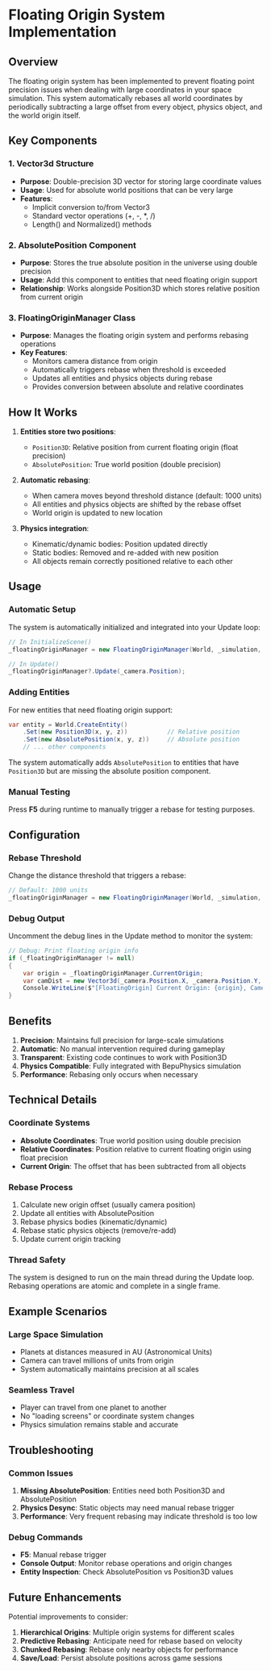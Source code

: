 # Floating Origin System Implementation

## Overview

The floating origin system has been implemented to prevent floating point precision issues when dealing with large coordinates in your space simulation. This system automatically rebases all world coordinates by periodically subtracting a large offset from every object, physics object, and the world origin itself.

## Key Components

### 1. Vector3d Structure

-   **Purpose**: Double-precision 3D vector for storing large coordinate values
-   **Usage**: Used for absolute world positions that can be very large
-   **Features**:
    -   Implicit conversion to/from Vector3
    -   Standard vector operations (+, -, \*, /)
    -   Length() and Normalized() methods

### 2. AbsolutePosition Component

-   **Purpose**: Stores the true absolute position in the universe using double precision
-   **Usage**: Add this component to entities that need floating origin support
-   **Relationship**: Works alongside Position3D which stores relative position from current origin

### 3. FloatingOriginManager Class

-   **Purpose**: Manages the floating origin system and performs rebasing operations
-   **Key Features**:
    -   Monitors camera distance from origin
    -   Automatically triggers rebase when threshold is exceeded
    -   Updates all entities and physics objects during rebase
    -   Provides conversion between absolute and relative coordinates

## How It Works

1. **Entities store two positions**:

    - `Position3D`: Relative position from current floating origin (float precision)
    - `AbsolutePosition`: True world position (double precision)

2. **Automatic rebasing**:

    - When camera moves beyond threshold distance (default: 1000 units)
    - All entities and physics objects are shifted by the rebase offset
    - World origin is updated to new location

3. **Physics integration**:
    - Kinematic/dynamic bodies: Position updated directly
    - Static bodies: Removed and re-added with new position
    - All objects remain correctly positioned relative to each other

## Usage

### Automatic Setup

The system is automatically initialized and integrated into your Update loop:

```csharp
// In InitializeScene()
_floatingOriginManager = new FloatingOriginManager(World, _simulation, 1000.0);

// In Update()
_floatingOriginManager?.Update(_camera.Position);
```

### Adding Entities

For new entities that need floating origin support:

```csharp
var entity = World.CreateEntity()
    .Set(new Position3D(x, y, z))           // Relative position
    .Set(new AbsolutePosition(x, y, z))     // Absolute position
    // ... other components
```

The system automatically adds `AbsolutePosition` to entities that have `Position3D` but are missing the absolute position component.

### Manual Testing

Press **F5** during runtime to manually trigger a rebase for testing purposes.

## Configuration

### Rebase Threshold

Change the distance threshold that triggers a rebase:

```csharp
// Default: 1000 units
_floatingOriginManager = new FloatingOriginManager(World, _simulation, 5000.0);
```

### Debug Output

Uncomment the debug lines in the Update method to monitor the system:

```csharp
// Debug: Print floating origin info
if (_floatingOriginManager != null)
{
    var origin = _floatingOriginManager.CurrentOrigin;
    var camDist = new Vector3d(_camera.Position.X, _camera.Position.Y, _camera.Position.Z).Length();
    Console.WriteLine($"[FloatingOrigin] Current Origin: {origin}, Camera Distance: {camDist:F1}");
}
```

## Benefits

1. **Precision**: Maintains full precision for large-scale simulations
2. **Automatic**: No manual intervention required during gameplay
3. **Transparent**: Existing code continues to work with Position3D
4. **Physics Compatible**: Fully integrated with BepuPhysics simulation
5. **Performance**: Rebasing only occurs when necessary

## Technical Details

### Coordinate Systems

-   **Absolute Coordinates**: True world position using double precision
-   **Relative Coordinates**: Position relative to current floating origin using float precision
-   **Current Origin**: The offset that has been subtracted from all objects

### Rebase Process

1. Calculate new origin offset (usually camera position)
2. Update all entities with AbsolutePosition
3. Rebase physics bodies (kinematic/dynamic)
4. Rebase static physics objects (remove/re-add)
5. Update current origin tracking

### Thread Safety

The system is designed to run on the main thread during the Update loop. Rebasing operations are atomic and complete in a single frame.

## Example Scenarios

### Large Space Simulation

-   Planets at distances measured in AU (Astronomical Units)
-   Camera can travel millions of units from origin
-   System automatically maintains precision at all scales

### Seamless Travel

-   Player can travel from one planet to another
-   No "loading screens" or coordinate system changes
-   Physics simulation remains stable and accurate

## Troubleshooting

### Common Issues

1. **Missing AbsolutePosition**: Entities need both Position3D and AbsolutePosition
2. **Physics Desync**: Static objects may need manual rebase trigger
3. **Performance**: Very frequent rebasing may indicate threshold is too low

### Debug Commands

-   **F5**: Manual rebase trigger
-   **Console Output**: Monitor rebase operations and origin changes
-   **Entity Inspection**: Check AbsolutePosition vs Position3D values

## Future Enhancements

Potential improvements to consider:

1. **Hierarchical Origins**: Multiple origin systems for different scales
2. **Predictive Rebasing**: Anticipate need for rebase based on velocity
3. **Chunked Rebasing**: Rebase only nearby objects for performance
4. **Save/Load**: Persist absolute positions across game sessions
